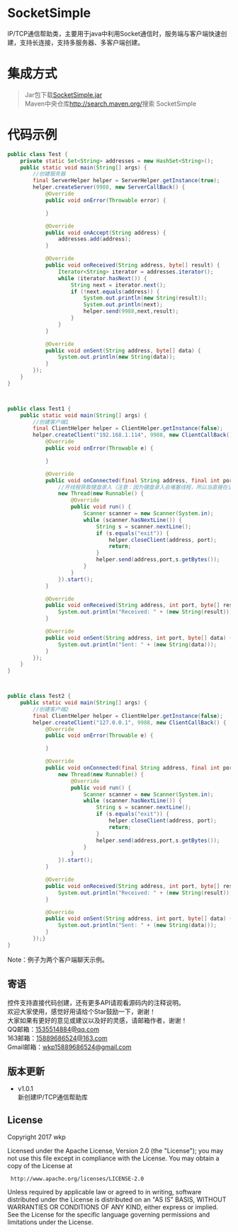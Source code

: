 # SocketSimple
IP/TCP通信帮助类，主要用于java中利用Socket通信时，服务端与客户端快速创建，支持长连接，支持多服务器、多客户端创建。
# 集成方式
> Jar包下载<a href="https://github.com/wkp111/SocketSimple/blob/master/SocketSimple.jar">SocketSimple.jar</a><br/>
> Maven中央仓库<a href="http://search.maven.org/">http://search.maven.org/</a>搜索 SocketSimple
# 代码示例
```java
public class Test {
    private static Set<String> addresses = new HashSet<String>();
    public static void main(String[] args) {
        //创建服务器
        final ServerHelper helper = ServerHelper.getInstance(true);
        helper.createServer(9988, new ServerCallBack() {
            @Override
            public void onError(Throwable error) {

            }

            @Override
            public void onAccept(String address) {
                addresses.add(address);
            }

            @Override
            public void onReceived(String address, byte[] result) {
                Iterator<String> iterator = addresses.iterator();
                while (iterator.hasNext()) {
                    String next = iterator.next();
                    if (!next.equals(address)) {
                        System.out.println(new String(result));
                        System.out.println(next);
                        helper.send(9988,next,result);
                    }
                }
            }

            @Override
            public void onSent(String address, byte[] data) {
                System.out.println(new String(data));
            }
        });
    }
}



public class Test1 {
    public static void main(String[] args) {
        //创建客户端1
        final ClientHelper helper = ClientHelper.getInstance(false);
        helper.createClient("192.168.1.114", 9988, new ClientCallBack() {
            @Override
            public void onError(Throwable e) {

            }

            @Override
            public void onConnected(final String address, final int port) {
                //开线程获取键盘录入（注意：因为键盘录入会堵塞线程，所以当直接在该方法使用时会导致该方法所在线程堵塞）
                new Thread(new Runnable() {
                    @Override
                    public void run() {
                        Scanner scanner = new Scanner(System.in);
                        while (scanner.hasNextLine()) {
                            String s = scanner.nextLine();
                            if (s.equals("exit")) {
                                helper.closeClient(address, port);
                                return;
                            }
                            helper.send(address,port,s.getBytes());
                        }
                    }
                }).start();
            }

            @Override
            public void onReceived(String address, int port, byte[] result) {
                System.out.println("Received: " + (new String(result)));
            }

            @Override
            public void onSent(String address, int port, byte[] data) {
                System.out.println("Sent: " + (new String(data)));
            }
        });
    }
}



public class Test2 {
    public static void main(String[] args) {
        //创建客户端2
        final ClientHelper helper = ClientHelper.getInstance(false);
        helper.createClient("127.0.0.1", 9988, new ClientCallBack() {
            @Override
            public void onError(Throwable e) {

            }

            @Override
            public void onConnected(final String address, final int port) {
                new Thread(new Runnable() {
                    @Override
                    public void run() {
                        Scanner scanner = new Scanner(System.in);
                        while (scanner.hasNextLine()) {
                            String s = scanner.nextLine();
                            if (s.equals("exit")) {
                                helper.closeClient(address, port);
                                return;
                            }
                            helper.send(address,port,s.getBytes());
                        }
                    }
                }).start();
            }

            @Override
            public void onReceived(String address, int port, byte[] result) {
                System.out.println("Received: " + (new String(result)));
            }

            @Override
            public void onSent(String address, int port, byte[] data) {
                System.out.println("Sent: " + (new String(data)));
            }
        });}
}
```
Note：例子为两个客户端聊天示例。
## 寄语
控件支持直接代码创建，还有更多API请观看源码内的注释说明。<br/>
欢迎大家使用，感觉好用请给个Star鼓励一下，谢谢！<br/>
大家如果有更好的意见或建议以及好的灵感，请邮箱作者，谢谢！<br/>
QQ邮箱：1535514884@qq.com<br/>
163邮箱：15889686524@163.com<br/>
Gmail邮箱：wkp15889686524@gmail.com<br/>

## 版本更新
* v1.0.1<br/>
新创建IP/TCP通信帮助库
## License

   Copyright 2017 wkp

   Licensed under the Apache License, Version 2.0 (the "License");
   you may not use this file except in compliance with the License.
   You may obtain a copy of the License at

     http://www.apache.org/licenses/LICENSE-2.0

   Unless required by applicable law or agreed to in writing, software
   distributed under the License is distributed on an "AS IS" BASIS,
   WITHOUT WARRANTIES OR CONDITIONS OF ANY KIND, either express or implied.
   See the License for the specific language governing permissions and
   limitations under the License.

